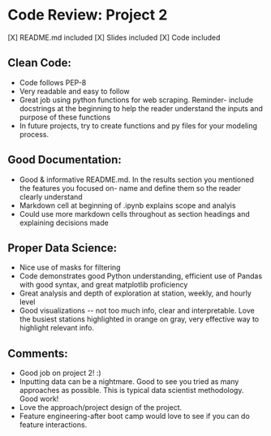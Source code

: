 # Code Review: Project 2


[X] README.md included
[X] Slides included
[X] Code included

## Clean Code:

- Code follows PEP-8
- Very readable and easy to follow
- Great job using python functions for web scraping. Reminder- include docstrings at the beginning to help the reader understand the inputs and purpose of these functions
- In future projects, try to create functions and py files for your modeling process.

## Good Documentation:

- Good & informative README.md. In the results section you mentioned the features you focused on- name and define them so the reader clearly understand
- Markdown cell at beginning of .ipynb explains scope and analyis
- Could use more markdown cells throughout as section headings and explaining decisions made

## Proper Data Science:

- Nice use of masks for filtering
- Code demonstrates good Python understanding, efficient use of Pandas with good syntax, and great matplotlib proficiency
- Great analysis and depth of exploration at station, weekly, and hourly level
- Good visualizations -- not too much info, clear and interpretable. Love the busiest stations highlighted in orange on gray, very effective way to highlight relevant info.

## Comments:

- Good job on project 2! :)
- Inputting data can be a nightmare. Good to see you tried as many approaches as possible. This is typical data scientist methodology. Good work!
- Love the approach/project design of the project. 
- Feature engineering-after boot camp would love to see if you can do feature interactions.

